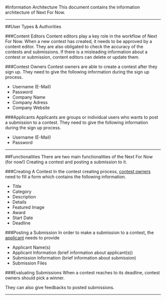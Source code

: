#Information Architecture
This document contains the information architecture of Next For Now.


---


##User Types & Authorities

###Content Editors
Content editors play a key role in the workflow of Next For Now. When a new contest has created, it needs to be approved by a content editor. They are also obligated to check the accuracy of the contests and submissions. If there is a misleading information about a contest or submission, content editors can delete or update them.

###Contest Owners
Contest owners are able to create a contest after they sign up. They need to give the following information during the sign up process.
- Username (E-Mail)
- Password
- Company Name
- Company Adress
- Company Website

###Applicants
Applicants are groups or individual users who wants to post a submission to a contest. They need to give the following information during the sign up process.
- Username (E-Mail)
- Password

---

##Functionalities
There are two main functionalities of the Next For Now (for now!)
Creating a contest and posting a submission to it.

###Creating A Contest
In the contest creating process, [contest owners](#contest-owners) need to fill a form which contains the following information.
- Title
- Category
- Description
- Details
- Featured Image
- Award
- Start Date
- Deadline

###Posting a Submission
In order to make a submission to a contest, the [applicant](#applicants) needs to provide
- Applicant Name(s)
- Applicant Information (brief information about applicant(s))
- Submission Information (brief information about submission)
- Submission Files

###Evaluating Submissions
When a contest reaches to its deadline, contest owners should pick a winner. 

They can also give feedbacks to posted submissions.

---